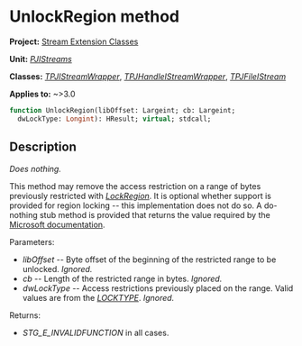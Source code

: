 # UnlockRegion method

**Project:** [Stream Extension Classes](../API.md)

**Unit:** [_PJIStreams_](./PJIStreams.md)

**Classes:** [_TPJIStreamWrapper_](./TPJIStreamWrapper.md), [_TPJHandleIStreamWrapper_](./TPJHandleIStreamWrapper.md), [_TPJFileIStream_](./TPJFileIStream.md)

**Applies to:** ~>3.0

```pascal
function UnlockRegion(libOffset: Largeint; cb: Largeint;
  dwLockType: Longint): HResult; virtual; stdcall;
```

## Description

_Does nothing._

This method may remove the access restriction on a range of bytes previously restricted with [_LockRegion_](TPJIStreamWrapper-LockRegion.md). It is optional whether support is provided for region locking -- this implementation does not do so. A do-nothing stub method is provided that returns the value required by the [Microsoft documentation](https://learn.microsoft.com/en-gb/windows/win32/api/objidl/nf-objidl-istream-unlockregion).

Parameters:

* _libOffset_ -- Byte offset of the beginning of the restricted range to be unlocked. _Ignored._
* _cb_ -- Length of the restricted range in bytes. _Ignored._
* _dwLockType_ -- Access restrictions previously placed on the range. Valid values are from the [_LOCKTYPE_](https://learn.microsoft.com/en-gb/windows/win32/api/objidl/ne-objidl-locktype). _Ignored._

Returns:

* _STG_E_INVALIDFUNCTION_ in all cases.

